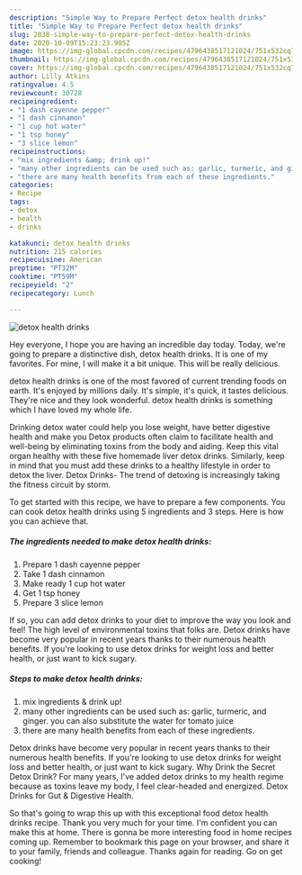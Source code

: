 ```yaml
---
description: "Simple Way to Prepare Perfect detox health drinks"
title: "Simple Way to Prepare Perfect detox health drinks"
slug: 2038-simple-way-to-prepare-perfect-detox-health-drinks
date: 2020-10-09T15:23:23.905Z
image: https://img-global.cpcdn.com/recipes/4796438517121024/751x532cq70/detox-health-drinks-recipe-main-photo.jpg
thumbnail: https://img-global.cpcdn.com/recipes/4796438517121024/751x532cq70/detox-health-drinks-recipe-main-photo.jpg
cover: https://img-global.cpcdn.com/recipes/4796438517121024/751x532cq70/detox-health-drinks-recipe-main-photo.jpg
author: Lilly Atkins
ratingvalue: 4.5
reviewcount: 30728
recipeingredient:
- "1 dash cayenne pepper"
- "1 dash cinnamon"
- "1 cup hot water"
- "1 tsp honey"
- "3 slice lemon"
recipeinstructions:
- "mix ingredients &amp; drink up!"
- "many other ingredients can be used such as: garlic, turmeric, and ginger. you can also substitute the water for tomato juice"
- "there are many health benefits from each of these ingredients."
categories:
- Recipe
tags:
- detox
- health
- drinks

katakunci: detox health drinks 
nutrition: 215 calories
recipecuisine: American
preptime: "PT32M"
cooktime: "PT59M"
recipeyield: "2"
recipecategory: Lunch

---
```



![detox health drinks](https://img-global.cpcdn.com/recipes/4796438517121024/751x532cq70/detox-health-drinks-recipe-main-photo.jpg)

Hey everyone, I hope you are having an incredible day today. Today, we're going to prepare a distinctive dish, detox health drinks. It is one of my favorites. For mine, I will make it a bit unique. This will be really delicious.

detox health drinks is one of the most favored of current trending foods on earth. It's enjoyed by millions daily. It's simple, it's quick, it tastes delicious. They're nice and they look wonderful. detox health drinks is something which I have loved my whole life.

Drinking detox water could help you lose weight, have better digestive health and make you Detox products often claim to facilitate health and well-being by eliminating toxins from the body and aiding. Keep this vital organ healthy with these five homemade liver detox drinks. Similarly, keep in mind that you must add these drinks to a healthy lifestyle in order to detox the liver. Detox Drinks- The trend of detoxing is increasingly taking the fitness circuit by storm.


To get started with this recipe, we have to prepare a few components. You can cook detox health drinks using 5 ingredients and 3 steps. Here is how you can achieve that.

<!--inarticleads1-->

##### The ingredients needed to make detox health drinks:

1. Prepare 1 dash cayenne pepper
1. Take 1 dash cinnamon
1. Make ready 1 cup hot water
1. Get 1 tsp honey
1. Prepare 3 slice lemon


If so, you can add detox drinks to your diet to improve the way you look and feel! The high level of environmental toxins that folks are. Detox drinks have become very popular in recent years thanks to their numerous health benefits. If you&#39;re looking to use detox drinks for weight loss and better health, or just want to kick sugary. 

<!--inarticleads2-->

##### Steps to make detox health drinks:

1. mix ingredients &amp; drink up!
1. many other ingredients can be used such as: garlic, turmeric, and ginger. you can also substitute the water for tomato juice
1. there are many health benefits from each of these ingredients.


Detox drinks have become very popular in recent years thanks to their numerous health benefits. If you&#39;re looking to use detox drinks for weight loss and better health, or just want to kick sugary. Why Drink the Secret Detox Drink? For many years, I&#39;ve added detox drinks to my health regime because as toxins leave my body, I feel clear-headed and energized. Detox Drinks for Gut &amp; Digestive Health. 

So that's going to wrap this up with this exceptional food detox health drinks recipe. Thank you very much for your time. I'm confident you can make this at home. There is gonna be more interesting food in home recipes coming up. Remember to bookmark this page on your browser, and share it to your family, friends and colleague. Thanks again for reading. Go on get cooking!
